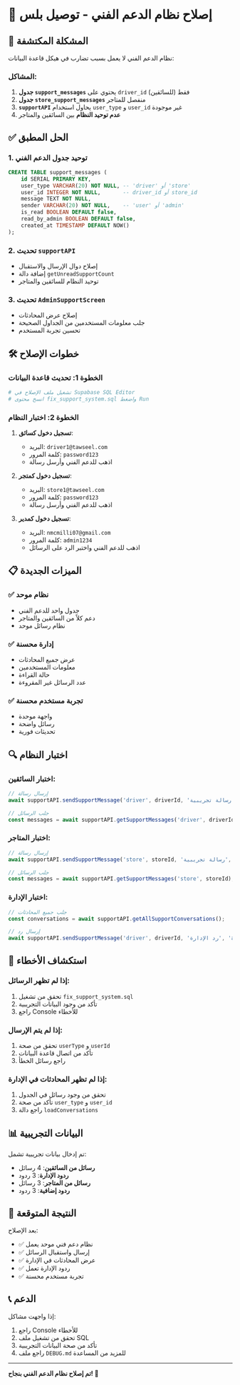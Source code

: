 # 🔧 إصلاح نظام الدعم الفني - توصيل بلس

## 🚨 المشكلة المكتشفة

نظام الدعم الفني لا يعمل بسبب تضارب في هيكل قاعدة البيانات:

### المشاكل:
1. **جدول `support_messages`** يحتوي على `driver_id` فقط (للسائقين)
2. **جدول `store_support_messages`** منفصل للمتاجر
3. **`supportAPI`** يحاول استخدام `user_type` و `user_id` غير موجودة
4. **عدم توحيد النظام** بين السائقين والمتاجر

## ✅ الحل المطبق

### 1. توحيد جدول الدعم الفني
```sql
CREATE TABLE support_messages (
    id SERIAL PRIMARY KEY,
    user_type VARCHAR(20) NOT NULL, -- 'driver' أو 'store'
    user_id INTEGER NOT NULL,       -- driver_id أو store_id
    message TEXT NOT NULL,
    sender VARCHAR(20) NOT NULL,    -- 'user' أو 'admin'
    is_read BOOLEAN DEFAULT false,
    read_by_admin BOOLEAN DEFAULT false,
    created_at TIMESTAMP DEFAULT NOW()
);
```

### 2. تحديث `supportAPI`
- إصلاح دوال الإرسال والاستقبال
- إضافة دالة `getUnreadSupportCount`
- توحيد النظام للسائقين والمتاجر

### 3. تحديث `AdminSupportScreen`
- إصلاح عرض المحادثات
- جلب معلومات المستخدمين من الجداول الصحيحة
- تحسين تجربة المستخدم

## 🛠️ خطوات الإصلاح

### الخطوة 1: تحديث قاعدة البيانات
```bash
# تشغيل ملف الإصلاح في Supabase SQL Editor
# انسخ محتوى fix_support_system.sql واضغط Run
```

### الخطوة 2: اختبار النظام
1. **تسجيل دخول كسائق**:
   - البريد: `driver1@tawseel.com`
   - كلمة المرور: `password123`
   - اذهب للدعم الفني وأرسل رسالة

2. **تسجيل دخول كمتجر**:
   - البريد: `store1@tawseel.com`
   - كلمة المرور: `password123`
   - اذهب للدعم الفني وأرسل رسالة

3. **تسجيل دخول كمدير**:
   - البريد: `nmcmilli07@gmail.com`
   - كلمة المرور: `admin1234`
   - اذهب للدعم الفني واختبر الرد على الرسائل

## 📋 الميزات الجديدة

### ✅ نظام موحد
- جدول واحد للدعم الفني
- دعم كلاً من السائقين والمتاجر
- نظام رسائل موحد

### ✅ إدارة محسنة
- عرض جميع المحادثات
- معلومات المستخدمين
- حالة القراءة
- عدد الرسائل غير المقروءة

### ✅ تجربة مستخدم محسنة
- واجهة موحدة
- رسائل واضحة
- تحديثات فورية

## 🔍 اختبار النظام

### اختبار السائقين:
```javascript
// إرسال رسالة
await supportAPI.sendSupportMessage('driver', driverId, 'رسالة تجريبية', 'user');

// جلب الرسائل
const messages = await supportAPI.getSupportMessages('driver', driverId);
```

### اختبار المتاجر:
```javascript
// إرسال رسالة
await supportAPI.sendSupportMessage('store', storeId, 'رسالة تجريبية', 'user');

// جلب الرسائل
const messages = await supportAPI.getSupportMessages('store', storeId);
```

### اختبار الإدارة:
```javascript
// جلب جميع المحادثات
const conversations = await supportAPI.getAllSupportConversations();

// إرسال رد
await supportAPI.sendSupportMessage('driver', driverId, 'رد الإدارة', 'admin');
```

## 🐛 استكشاف الأخطاء

### إذا لم تظهر الرسائل:
1. تحقق من تشغيل `fix_support_system.sql`
2. تأكد من وجود البيانات التجريبية
3. راجع Console للأخطاء

### إذا لم يتم الإرسال:
1. تحقق من صحة `userType` و `userId`
2. تأكد من اتصال قاعدة البيانات
3. راجع رسائل الخطأ

### إذا لم تظهر المحادثات في الإدارة:
1. تحقق من وجود رسائل في الجدول
2. تأكد من صحة `user_type` و `user_id`
3. راجع دالة `loadConversations`

## 📊 البيانات التجريبية

تم إدخال بيانات تجريبية تشمل:
- **رسائل من السائقين**: 4 رسائل
- **ردود الإدارة**: 3 ردود
- **رسائل من المتاجر**: 3 رسائل
- **ردود إضافية**: 3 ردود

## 🎯 النتيجة المتوقعة

بعد الإصلاح:
- ✅ نظام دعم فني موحد يعمل
- ✅ إرسال واستقبال الرسائل
- ✅ عرض المحادثات في الإدارة
- ✅ ردود الإدارة تعمل
- ✅ تجربة مستخدم محسنة

## 📞 الدعم

إذا واجهت مشاكل:
1. راجع Console للأخطاء
2. تحقق من تشغيل ملف SQL
3. تأكد من صحة البيانات التجريبية
4. راجع ملف `DEBUG.md` للمزيد من المساعدة

---

**تم إصلاح نظام الدعم الفني بنجاح! 🎉** 
